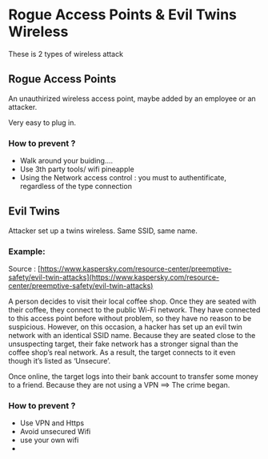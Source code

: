# Rogue Access Points & Evil Twins Wireless

These is 2 types of wireless attack

## Rogue Access Points&#x20;

An unauthirized wireless access point, maybe added by an employee or an attacker.&#x20;

Very easy to plug in.&#x20;

### How to prevent ?&#x20;

* Walk around your buiding....&#x20;
* Use 3th party tools/ wifi pineapple
* Using the Network access control : you must to authentificate, regardless of the type connection

## Evil Twins&#x20;

Attacker set up a twins wireless. Same SSID, same name.&#x20;

### Example:&#x20;

Source : [https://www.kaspersky.com/resource-center/preemptive-safety/evil-twin-attacks](https://www.kaspersky.com/resource-center/preemptive-safety/evil-twin-attacks)

A person decides to visit their local coffee shop. Once they are seated with their coffee, they connect to the public Wi-Fi network. They have connected to this access point before without problem, so they have no reason to be suspicious. However, on this occasion, a hacker has set up an evil twin network with an identical SSID name. Because they are seated close to the unsuspecting target, their fake network has a stronger signal than the coffee shop’s real network. As a result, the target connects to it even though it’s listed as ‘Unsecure’.

Once online, the target logs into their bank account to transfer some money to a friend. Because they are not using a VPN ==> The crime began.&#x20;

### How to prevent ?&#x20;

* Use VPN and Https
* Avoid unsecured Wifi
* use your own wifi
*

